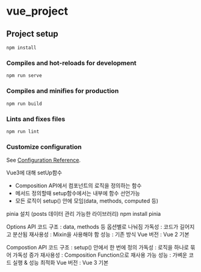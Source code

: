 # vue_project

## Project setup

```
npm install
```

### Compiles and hot-reloads for development

```
npm run serve
```

### Compiles and minifies for production

```
npm run build
```

### Lints and fixes files

```
npm run lint
```

### Customize configuration

See [Configuration Reference](https://cli.vuejs.org/config/).

Vue3에 대해
setUp함수

- Composition API에서 컴포넌트의 로직을 정의하는 함수
- 메서드 정의할때 setup함수에서는 내부에 함수 선언가능
- 모든 로직이 setup() 안에 모임(data, methods, computed 등)

pinia 설치 (posts 데이터 관리 가능한 라이브러리)
npm install pinia

Options API
코드 구조 : data, methods 등 옵션별로 나눠짐
가독성 : 코드가 길어지고 분산됨
재사용성 : Mixin을 사용해야 함
성능 : 기존 방식
Vue 버전 : Vue 2 기본

Compostion API
코드 구조 : setup() 안에서 한 번에 정의
가독성 : 로직을 하나로 묶어 가독성 증가
재사용성 : Composition Function으로 재사용 가능
성능 : 가벼운 코드 실행 & 성능 최적화
Vue 버전 : Vue 3 기본
